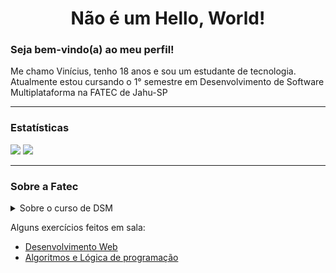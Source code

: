 <h1 align="center">Não é um Hello, World!</h1>
<h3>Seja bem-vindo(a) ao meu perfil!</h3>
<p>Me chamo Vinícius, tenho 18 anos e sou um estudante de tecnologia. Atualmente estou cursando o 1° semestre em Desenvolvimento de Software Multiplataforma na FATEC de Jahu-SP</p>

---
<h3>Estatísticas</h3>

   ![](https://github-readme-stats.vercel.app/api?username=ViniciusCassemira&theme=buefy&hide_border=false&include_all_commits=false&count_private=true)
   ![](https://github-readme-stats.vercel.app/api/top-langs/?username=ViniciusCassemira&theme=buefy&hide_border=false&include_all_commits=false&count_private=true&layout=compact)
   
---
 <h3>Sobre a Fatec</h3>
<details>
  <summary>Sobre o curso de DSM</summary>
  
  - Um graduado em <b>Desenvolvimento de Software Multiplataforma</b> projeta, desenvolve e testa softwares para diferentes plataformas, como dispositivos móveis e web. Também trabalham com aplicações em Nuvem e Internet das Coisas. Utilizam diversas linguagens de programação, bancos de dados e técnicas de Engenharia de Software, Segurança da Informação e Inteligência Artificial para propor soluções tecnológicas. Sendo capazes de realizar análises estatísticas de dados para auxiliar na tomada de decisões e coordenar projetos e equipes de desenvolvimento.
</details>

Alguns exercícios feitos em sala:
* [Desenvolvimento Web](https://github.com/ViniciusCassemira/DesenvolvimentoWeb)
* [Algoritmos e Lógica de programação](https://github.com/ViniciusCassemira/algoritmos)
